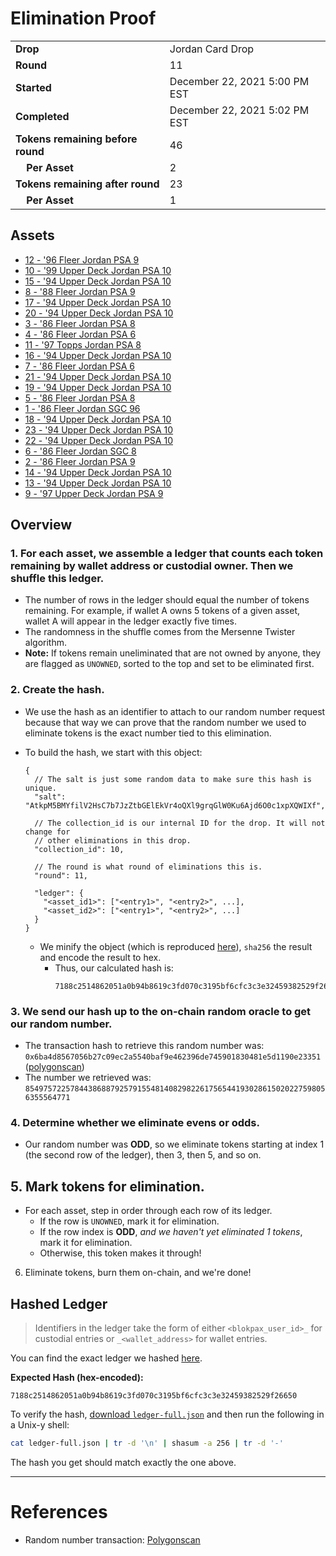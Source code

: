 # Elimination Proof

|||
|---|---|
| **Drop** | Jordan Card Drop |
| **Round** | 11 |
| **Started** | December 22, 2021 5:00 PM EST |
| **Completed** | December 22, 2021 5:02 PM EST |
| **Tokens remaining before round** | 46 |
| **&nbsp;&nbsp;&nbsp;&nbsp;Per Asset** | 2 |
| **Tokens remaining after round** | 23 |
| **&nbsp;&nbsp;&nbsp;&nbsp;Per Asset** | 1 |

## Assets

- [12 - &#039;96 Fleer Jordan PSA 9](asset-393.md)
- [10 - &#039;99 Upper Deck Jordan PSA 10](asset-394.md)
- [15 - &#039;94 Upper Deck Jordan PSA 10](asset-395.md)
- [8 - &#039;88 Fleer Jordan PSA 9](asset-396.md)
- [17 - &#039;94 Upper Deck Jordan PSA 10](asset-397.md)
- [20 - &#039;94 Upper Deck Jordan PSA 10](asset-398.md)
- [3 - &#039;86 Fleer Jordan PSA 8](asset-399.md)
- [4 - &#039;86 Fleer Jordan PSA 6](asset-400.md)
- [11 - &#039;97 Topps Jordan PSA 8](asset-401.md)
- [16 - &#039;94 Upper Deck Jordan PSA 10](asset-402.md)
- [7 - &#039;86 Fleer Jordan PSA 6](asset-403.md)
- [21 - &#039;94 Upper Deck Jordan PSA 10](asset-404.md)
- [19 - &#039;94 Upper Deck Jordan PSA 10](asset-405.md)
- [5 - &#039;86 Fleer Jordan PSA 8](asset-406.md)
- [1 - &#039;86 Fleer Jordan SGC 96](asset-407.md)
- [18 - &#039;94 Upper Deck Jordan PSA 10](asset-408.md)
- [23 - &#039;94 Upper Deck Jordan PSA 10](asset-409.md)
- [22 - &#039;94 Upper Deck Jordan PSA 10](asset-410.md)
- [6 - &#039;86 Fleer Jordan SGC 8](asset-411.md)
- [2 - &#039;86 Fleer Jordan PSA 9](asset-412.md)
- [14 - &#039;94 Upper Deck Jordan PSA 10](asset-413.md)
- [13 - &#039;94 Upper Deck Jordan PSA 10](asset-414.md)
- [9 - &#039;97 Upper Deck Jordan PSA 9](asset-415.md)

## Overview

### 1. For each asset, we assemble a ledger that counts each token remaining by wallet address or custodial owner. Then we shuffle this ledger.
- The number of rows in the ledger should equal the number of tokens remaining. For example, if wallet A owns 5 tokens of a given asset, wallet A will appear in the ledger exactly five times.
- The randomness in the shuffle comes from the Mersenne Twister algorithm.
- **Note:** If tokens remain uneliminated that are not owned by anyone, they are flagged as `UNOWNED`, sorted to the top and set to be eliminated first.

### 2. Create the hash.
- We use the hash as an identifier to attach to our random number request because that way we can prove that the random number we used to eliminate tokens is the exact number tied to this elimination.
- To build the hash, we start with this object:
  ```jsonc
  {
    // The salt is just some random data to make sure this hash is unique.
    "salt": "AtkpM5BMYfilV2HsC7b7JzZtbGElEkVr4oQXl9grqGlW0Ku6Ajd6O0c1xpXQWIXf",

    // The collection_id is our internal ID for the drop. It will not change for
    // other eliminations in this drop.
    "collection_id": 10,

    // The round is what round of eliminations this is.
    "round": 11,

    "ledger": {
      "<asset_id1>": ["<entry1>", "<entry2>", ...],
      "<asset_id2>": ["<entry1>", "<entry2>", ...]
    }
  }
  ```

  - We minify the object (which is reproduced [here][ledger_full]), `sha256` the result and encode the result to hex.
    - Thus, our calculated hash is:
      ```plain
      7188c2514862051a0b94b8619c3fd070c3195bf6cfc3c3e32459382529f26650
      ```

### 3. We send our hash up to the on-chain random oracle to get our random number.
  - The transaction hash to retrieve this random number was: `0x6ba4d8567056b27c09ec2a5540baf9e462396de745901830481e5d1190e23351` ([polygonscan][random_txn])
  - The number we retrieved was: `85497572257844386887925791554814082982261756544193028615020227598056355564771`

### 4. Determine whether we eliminate evens or odds.
  
  - Our random number was **ODD**, so we eliminate tokens starting at index 1 (the second row of the ledger), then 3, then 5, and so on.
  
## 5. Mark tokens for elimination.
  - For each asset, step in order through each row of its ledger.
    - If the row is `UNOWNED`, mark it for elimination.
    - If the row index is **ODD**, _and we haven't yet eliminated 1 tokens_, mark it for elimination.
    - Otherwise, this token makes it through!

6. Eliminate tokens, burn them on-chain, and we're done!

## Hashed Ledger

> Identifiers in the ledger take the form of either `<blokpax_user_id>_` for custodial entries or `_<wallet_address>` for wallet entries.

You can find the exact ledger we hashed [here][ledger_full].

**Expected Hash (hex-encoded):**
```
7188c2514862051a0b94b8619c3fd070c3195bf6cfc3c3e32459382529f26650
```

To verify the hash, [download `ledger-full.json`][ledger_full] and then run the following in a Unix-y shell:

```bash
cat ledger-full.json | tr -d '\n' | shasum -a 256 | tr -d '-'
```

The hash you get should match exactly the one above.

---

# References

- Random number transaction: [Polygonscan][random_txn]

[random_txn]: https://polygonscan.com/tx/0x6ba4d8567056b27c09ec2a5540baf9e462396de745901830481e5d1190e23351
[ledger_full]: ledger-full.json
